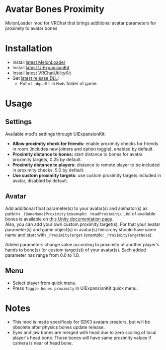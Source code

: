 # Avatar Bones Proximity
MelonLoader mod for VRChat that brings additional avatar parameters for proximity to avatar bones

# Installation
* Install [latest MelonLoader](https://github.com/LavaGang/MelonLoader)
* Install [latest UIExpansionKit](https://github.com/knah/VRCMods)
* Install [latest VRChatUtilityKit](https://github.com/SleepyVRC/Mods)
* Get [latest release DLL](../../../releases/latest):
  * Put `ml_abp.dll` in `Mods` folder of game

# Usage
## Settings
Available mod's settings through UIExpansionKit:
* **Allow proximity check for friends:** enable proximity checks for friends in room (includes new joiners and option toggle), enabled by default.
* **Proximity distance to bones:** start distance to bones for avatar proximity targets, 0.25 by default. 
* **Proximity distance to players:** distance to remote player to be included in proximity checks, 5.0 by default.
* **Use custom proximity targets:** use custom proximity targets included in avatar, disabled by default.

## Avatar
Add additional float parameter(s) to your avatar(s) and animator(s) as pattern `_(BoneName)Proximity` (example: `_HeadProximity`). List of available bones is available on [this Unity documentation page](https://docs.unity3d.com/2019.4/Documentation/ScriptReference/HumanBodyBones.html).  
 Also, you can add your own custom proximity target(s). For that your avatar parameter(s) and game object(s) in avatar(s) hierarchy should have same name and start with `_ProximityTarget` (example: `_ProximityTargetNose`).

Added parameters change value according to proximity of another player's hands to bone(s) (or custom target(s)) of your avatar(s). Each added parameter has range from 0.0 to 1.0.

## Menu
* Select player from quick menu.
* Press `Toggle bones proximity` in UIExpansionKit quick menu.

# Notes
* This mod is made specificaly for SDK3 avatars creators, but will be obsolete after physics bones update release.
* Eyes and jaw bones are merged with head due to zero scaling of local player's head bone. Those bones will have same proximity values if camera is near of head bone.
